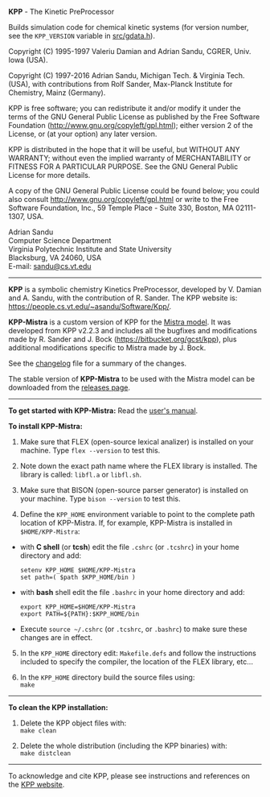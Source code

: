 __KPP__ - The Kinetic PreProcessor

Builds simulation code for chemical kinetic systems (for version
number, see the `KPP_VERSION` variable in [src/gdata.h](./src/gdata.h)).

Copyright (C) 1995-1997 Valeriu Damian and Adrian Sandu, CGRER, Univ. Iowa (USA).

Copyright (C) 1997-2016 Adrian Sandu, Michigan Tech. & Virginia Tech. (USA),
with contributions from Rolf Sander, Max-Planck Institute for Chemistry, Mainz (Germany).

KPP is free software; you can redistribute it and/or modify it under the
terms of the GNU General Public License as published by the Free
Software Foundation (http://www.gnu.org/copyleft/gpl.html); either
version 2 of the License, or (at your option) any later version.

KPP is distributed in the hope that it will be useful, but WITHOUT ANY
WARRANTY; without even the implied warranty of MERCHANTABILITY or
FITNESS FOR A PARTICULAR PURPOSE.  See the GNU General Public License
for more details.

A copy of the GNU General Public License could be found below; you
could also consult http://www.gnu.org/copyleft/gpl.html or write to the
Free Software Foundation, Inc., 59 Temple Place - Suite 330, Boston, MA
02111-1307, USA.

Adrian Sandu  
Computer Science Department  
Virginia Polytechnic Institute and State University  
Blacksburg, VA 24060, USA  
E-mail: sandu@cs.vt.edu

******************************************************************************

__KPP__ is a symbolic chemistry Kinetics PreProcessor, developed by V. Damian and A. Sandu,
with the contribution of R. Sander. The KPP website is: https://people.cs.vt.edu/~asandu/Software/Kpp/.

__KPP-Mistra__ is a custom version of KPP for the [Mistra model](https://github.com/MistraModel/Mistra).
It was developed from KPP v2.2.3 and includes all the bugfixes and modifications made by
R. Sander and J. Bock (https://bitbucket.org/gcst/kpp), plus additional modifications
specific to Mistra made by J. Bock.

See the [changelog](./CHANGELOG.md) file for a summary of the changes.

The stable version of __KPP-Mistra__ to be used with the Mistra model
can be downloaded from the [releases page](https://github.com/MistraModel/KPP-Mistra/releases).

******************************************************************************

__To get started with KPP-Mistra:__  Read the [user's manual](./doc/kpp_UserManual.pdf).

__To install KPP-Mistra:__

1. Make sure that FLEX (open-source lexical analizer) is installed on your machine.
   Type `flex --version` to test this.

2. Note down the exact path name where the FLEX library is installed.
   The library is called: `libfl.a` or `libfl.sh`.

3. Make sure that BISON (open-source parser generator) is installed on your machine.
   Type `bison --version` to test this.

4. Define the `KPP_HOME` environment variable to point to the complete
   path location of KPP-Mistra. If, for example, KPP-Mistra is installed in `$HOME/KPP-Mistra`:

  - with __C shell__ (or __tcsh__) edit the file `.cshrc` (or `.tcshrc`) in your home directory and add:
    ```shell
    setenv KPP_HOME $HOME/KPP-Mistra
    set path=( $path $KPP_HOME/bin )
    ```

  - with __bash__ shell edit the file `.bashrc` in your home directory and add:
    ```shell
    export KPP_HOME=$HOME/KPP-Mistra
    export PATH=${PATH}:$KPP_HOME/bin
    ```

   - Execute `source ~/.cshrc` (or `.tcshrc`, or `.bashrc`) to make sure these
     changes are in effect.

5. In the `KPP_HOME` directory edit: `Makefile.defs` and follow the
   instructions included to specify the compiler, the location of the
   FLEX library, etc...

6. In the `KPP_HOME` directory build the source files using:  
   `make`

******************************************************************************

__To clean the KPP installation:__

1. Delete the KPP object files with:  
   `make clean`

2. Delete the whole distribution (including the KPP binaries) with:  
   `make distclean`

******************************************************************************

To acknowledge and cite KPP, please see instructions and references on the
[KPP website](https://people.cs.vt.edu/~asandu/Software/Kpp/).
